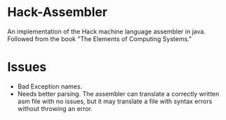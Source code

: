 # Hack-Assembler
An implementation of the Hack machine language assembler in java. Followed from the book "The Elements of Computing Systems."

# Issues
 - Bad Exception names.
 - Needs better parsing. The assembler can translate a correctly written asm file with no issues, but it may translate a file with syntax errors without throwing an error.
